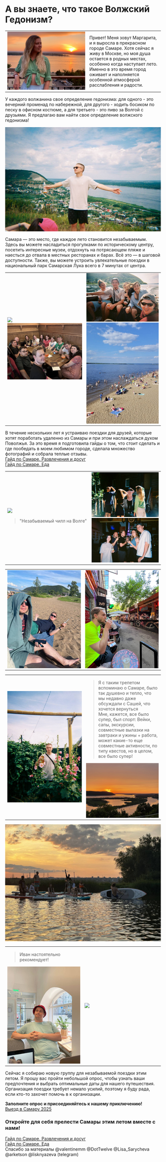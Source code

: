 # А вы знаете, что такое Волжский Гедонизм? 

<table cellspacing="0">
   <tr>
    <td style="width: 600px;">
        <picture> 
        <source srcset="files/img_4721.jpeg">
        <img src="files/img_4721.jpeg">
        </picture>
    </td>
    <td style="width: 400px;">
Привет! Меня зовут Маргарита, и я выросла в прекрасном городе Самаре. Хотя сейчас я живу в Москве, но моя душа остается в родных местах, особенно когда наступает лето. Именно в это время город оживает и наполняется особенной атмосферой расслабления и радости.

</td>
   </tr>
  </table>   
У каждого волжанина свое определение гедонизма: для одного - это вечерний променад по набережной, для другого - ходить босиком по песку в офисном костюме, а для третьего - это пиво за Волгой с друзьями. Я предлагаю вам найти свое определение волжского гедонизма!

![IMG_7393](files/img_7392.jpeg)  
   
Самара — это место, где каждое лето становится незабываемым. Здесь вы можете насладиться прогулками по историческому центру, посетить интересные музеи, отдохнуть на потрясающем пляже и наесться до отвала в местных ресторанах и барах. Всё это — в шаговой доступности. Также, вы можете устроить увлекательные поездки в национальный парк Самарская Лука всего в 7 минутах от центра.   
<table cellspacing="0">
   <tr>
    <td style="width: 500px;">
        <picture> 
        <source srcset="files/img_5324.jpeg">
        <img src="files/img_5324.jpeg">
        </picture>
                <picture> 
        <source srcset="files/img_7707.jpeg" >
        <img src="files/img_7707.jpeg">
        </picture>
    </td>
    <td style="width: 500px;">
        <picture>
        <source srcset="files/img_7396.jpeg">
        <img src="files/img_7396.jpeg">
        </picture>
                <picture>
        <source srcset="files/img_7399.jpeg">
        <img src="files/img_7399.jpeg">
        </picture>
    </td>
   </tr>
  </table>


В течение нескольких лет я устраиваю поездки для друзей, которые хотят поработать удаленно из Самары и при этом наслаждаться духом Поволжья. За это время я подготовила гайды о том, что стоит сделать и где пообедать в моем любимом городе, сделала множество фотографий и собрала теплые отзывы.   
[Гайд по Самаре. Развлечения и досуг](gaid-po-samare-razvlecheniia-i-dosug.md)    
[Гайд по Самаре. Еда](gaid-po-samare-eda.md)    
<table cellspacing="0">
   <tr>
    <td style="width: 400px;">
        <picture> 
        <source srcset="files/img_2254.jpeg">
        <img src="files/img_2254.jpeg">
        </picture>
        
> "Незабываемый чилл на Волге"  

</td>
    <td style="width: 500px;">
        <picture>
        <source srcset="files/img_7394.jpeg">
        <img src="files/img_7394.jpeg">
        </picture>
                <picture>
        <source srcset="files/img_7395.jpeg">
        <img src="files/img_7395.jpeg">
        </picture>
    </td>
   </tr>
  </table>

<table cellspacing="0">
   <tr>
    <td style="width: 500px;">
        <picture> 
        <source srcset="files/img_7405.jpeg">
        <img src="files/img_7405.jpeg">
        </picture>
    </td>
    <td style="width: 500px;">
        <picture>
        <source srcset="files/img_7403.jpeg">
        <img src="files/img_7403.jpeg">
    </td>
   </tr>
  </table>

<table cellspacing="0">
   <tr>
    <td style="width: 600px;">
        <picture> 
        <source srcset="files/img_7397.jpeg">
        <img src="files/img_7397.jpeg">
        </picture>
    </td>
    <td style="width: 400px;">

> Я с таким трепетом вспоминаю о Самаре, было так душевно и тепло, что мы недавно даже обсуждали с Сашей, что хочется вернуться   
> Мне, кажется, все было супер, был спорт: Вейки, сапы, экскурсии, совместные вылазки на завтраки и ужины + работа, может какие-то еще совместные активности, по типу квестов, но в целом, все было супер!  
    
 <picture>
        <source srcset="files/img_9893.jpeg">
        <img src="files/img_9893.jpeg">
    </picture>
    </td>
   </tr>
  </table>

![IMG_7393](files/img_7393.jpeg)   
  
<table cellspacing="0">
   <tr>
    <td style="width: 400px;">

> Иван настоятельно рекомендует!   

<picture> 
        <source srcset="files/img_7406.jpeg">
        <img src="files/img_7406.jpeg">
        </picture>
    </td>
    <td style="width: 600px;">
        <picture>
        <source srcset="files/img_7401.jpeg">
        <img src="files/img_7401.jpeg">
    </td>
   </tr>
  </table>


Сейчас я собираю новую группу для незабываемой поездки этим летом. Я прошу вас пройти небольшой опрос, чтобы узнать ваши предпочтения и выбрать оптимальные даты для нашего путешествия. Организация поездки требует немало усилий, поэтому я буду рада, если кто-то захочет помочь в к организации.   

**Заполните опрос и присоединяйтесь к нашему приключению!**   
[Выезд в Самару 2025](https://forms.gle/AYTrTM2Rwa3gm8ik8)    
### **Откройте для себя прелести Самары этим летом вместе с нами!**   

[Гайд по Самаре. Развлечения и досуг](gaid-po-samare-razvlecheniia-i-dosug.md)    
[Гайд по Самаре. Еда](gaid-po-samare-eda.md)    
Спасибо за материалы @valentinemm @DotTwelve @Lisa\_Sarycheva @arketson @lisknyazeva (telegram)    
   
